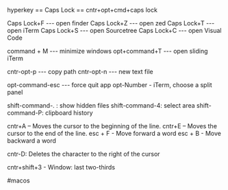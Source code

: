 hyperkey == Caps Lock == cntr+opt+cmd+caps lock 

Caps Lock+F --- open finder
Caps Lock+Z --- open zed
Caps Lock+T --- open iTerm
Caps Lock+S --- open Sourcetree
Caps Lock+C --- open Visual Code

command + M --- minimize windows
opt+command+T --- open sliding iTerm

cntr-opt-p --- copy path
cntr-opt-n --- new text file

opt-command-esc --- force quit app
opt-Number - iTerm, choose a split panel

shift-command-. : show hidden files
shift-command-4: select area 
shift-command-P: clipboard history


cntr+A – Moves the cursor to the beginning of the line.
cntr+E – Moves the cursor to the end of the line.
esc + F - Move forward a word
esc + B - Move backward a word

cntr-D: Deletes the character to the right of the cursor

cntr+shift+3 - Window: last two-thirds





#macos
